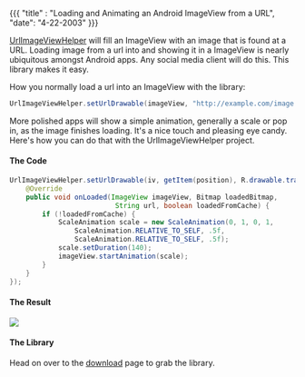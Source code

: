 {{{
  "title" : "Loading and Animating an Android ImageView from a URL",
  "date": "4-22-2003"
}}}

[UrlImageViewHelper](/UrlImageViewHelper) will fill an ImageView with an image that is found at a URL. Loading image from a url
into and showing it in a ImageView is nearly ubiquitous amongst Android apps. Any social media client will do this.
This library makes it easy.

How you normally load a url into an ImageView with the library:

```java
UrlImageViewHelper.setUrlDrawable(imageView, "http://example.com/image.png");
```

More polished apps will show a simple animation, generally a scale or pop in, as the image finishes loading.
It's a nice touch and pleasing eye candy. Here's how you can do that with the UrlImageViewHelper project.


#### The Code

```java
UrlImageViewHelper.setUrlDrawable(iv, getItem(position), R.drawable.transparent, new UrlImageViewCallback() {
    @Override
    public void onLoaded(ImageView imageView, Bitmap loadedBitmap,
                          String url, boolean loadedFromCache) {
        if (!loadedFromCache) {
            ScaleAnimation scale = new ScaleAnimation(0, 1, 0, 1,
                ScaleAnimation.RELATIVE_TO_SELF, .5f,
                ScaleAnimation.RELATIVE_TO_SELF, .5f);
            scale.setDuration(140);
            imageView.startAnimation(scale);
        }
    }
});
```

#### The Result

![](http://www.youtube.com/watch?v=LRdtz6p73rE&feature=youtu.be)

#### The Library

Head on over to the [download](/UrlImageViewHelper) page to grab the library.